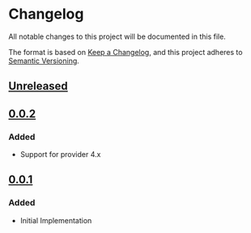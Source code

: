 # Changelog

All notable changes to this project will be documented in this file.

The format is based on [Keep a Changelog](https://keepachangelog.com/en/1.0.0/),
and this project adheres to [Semantic Versioning](https://semver.org/spec/v2.0.0.html).

## [Unreleased]

## [0.0.2]

### Added

- Support for provider 4.x

## [0.0.1]

### Added

- Initial Implementation

<!-- markdown-link-check-disable -->

[unreleased]: https://github.com/mineiros-io/terraform-google-bigquery-dataset-iam/compare/v0.0.2...HEAD
[0.0.2]: https://github.com/mineiros-io/terraform-google-bigquery-dataset-iam/compare/v0.0.1...v0.0.2
[0.0.1]: https://github.com/mineiros-io/terraform-google-bigquery-dataset-iam/releases/tag/v0.0.1

<!-- markdown-link-check-disabled -->
